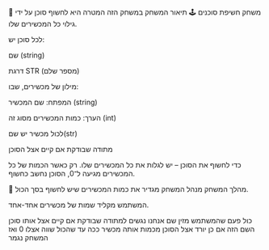 🎯 משחק חשיפת סוכנים
🕹️ תיאור המשחק
במשחק הזה המטרה היא לחשוף סוכן על ידי גילוי כל המכשירים שלו.

לכל סוכן יש:

שם (string)

דרגת STR (מספר שלם)

מילון של מכשירים, שבו:

המפתח: שם המכשיר (string)

הערך: כמות המכשירים מסוג זה (int)

לכול מכשיר יש שם(str)

מתודה שבודקת אם קיים אצל הסוכן

כדי לחשוף את הסוכן – יש לגלות את כל המכשירים שלו. רק כאשר הכמות של כל המכשירים מגיעה ל־0, הסוכן נחשב כחשוף.

🧠 מהלך המשחק
מנהל המשחק מגדיר את כמות המכשירים שיש לחשוף בסך הכול.

המשתמש מקליד שמות של מכשירים אחד-אחד.

כול פעם שהמשתמש מזין שם אנחנו נגשים למתודה שבודקת אם קיים אצל אותו סוכן השם הזה
אם כן יורד אצל הסוכן מכמות אותה מכשיר 
ככה עד שהכול שווה אצלו 0 ואז המשחק נגמר



